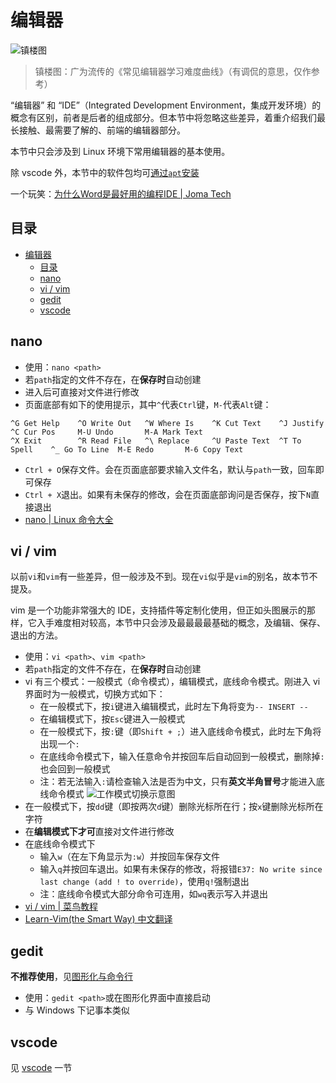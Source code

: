 # 编辑器

![镇楼图](https://s2.loli.net/2022/03/11/PDokvlYhx5mtVQ1.png)
> 镇楼图：广为流传的《常见编辑器学习难度曲线》（有调侃的意思，仅作参考）

“编辑器” 和 “IDE”（Integrated Development Environment，集成开发环境）的概念有区别，前者是后者的组成部分。但本节中将忽略这些差异，着重介绍我们最长接触、最需要了解的、前端的编辑器部分。

本节中只会涉及到 Linux 环境下常用编辑器的基本使用。

除 vscode 外，本节中的软件包均可[通过`apt`安装](install_program.md#apt)

一个玩笑：[为什么Word是最好用的编程IDE \| Joma Tech](https://www.bilibili.com/video/BV11R4y1W7Wk)

## 目录
- [编辑器](#编辑器)
  - [目录](#目录)
  - [nano](#nano)
  - [vi / vim](#vi--vim)
  - [gedit](#gedit)
  - [vscode](#vscode)

## nano
- 使用：`nano <path>`
- 若`path`指定的文件不存在，在**保存时**自动创建
- 进入后可直接对文件进行修改
- 页面底部有如下的使用提示，其中`^`代表`Ctrl`键，`M-`代表`Alt`键：
```
^G Get Help    ^O Write Out   ^W Where Is    ^K Cut Text    ^J Justify     ^C Cur Pos     M-U Undo       M-A Mark Text
^X Exit        ^R Read File   ^\ Replace     ^U Paste Text  ^T To Spell    ^_ Go To Line  M-E Redo       M-6 Copy Text
```
- `Ctrl + O`保存文件。会在页面底部要求输入文件名，默认与`path`一致，回车即可保存
- `Ctrl + X`退出。如果有未保存的修改，会在页面底部询问是否保存，按下`N`直接退出
- [nano \| Linux 命令大全](https://ipcmen.com/nano)

## vi / vim
以前`vi`和`vim`有一些差异，但一般涉及不到。现在`vi`似乎是`vim`的别名，故本节不提及。

vim 是一个功能非常强大的 IDE，支持插件等定制化使用，但正如头图展示的那样，它入手难度相对较高，本节中只会涉及最最最最基础的概念，及编辑、保存、退出的方法。

- 使用：`vi <path>`、`vim <path>`
- 若`path`指定的文件不存在，在**保存时**自动创建
- vi 有三个模式：一般模式（命令模式），编辑模式，底线命令模式。刚进入 vi 界面时为一般模式，切换方式如下：
  * 在一般模式下，按`i`键进入编辑模式，此时左下角将变为`-- INSERT --`
  * 在编辑模式下，按`Esc`键进入一般模式
  * 在一般模式下，按`:`键（即`Shift + ;`）进入底线命令模式，此时左下角将出现一个`:`
  * 在底线命令模式下，输入任意命令并按回车后自动回到一般模式，删除掉`:`也会回到一般模式
  * 注：若无法输入`:`请检查输入法是否为中文，只有**英文半角冒号**才能进入底线命令模式
![工作模式切换示意图](https://www.runoob.com/wp-content/uploads/2014/07/vim-vi-workmodel.png)
- 在一般模式下，按`dd`键（即按两次`d`键）删除光标所在行；按`x`键删除光标所在字符
- 在**编辑模式下才可**直接对文件进行修改
- 在底线命令模式下
  * 输入`w`（在左下角显示为`:w`）并按回车保存文件
  * 输入`q`并按回车退出。如果有未保存的修改，将报错`E37: No write since last change (add ! to override)`，使用`q!`强制退出
  * 注：底线命令模式大部分命令可连用，如`wq`表示写入并退出
- [vi / vim \| 菜鸟教程](https://www.runoob.com/linux/linux-vim.html)
- [Learn-Vim(the Smart Way) 中文翻译](https://github.com/wsdjeg/Learn-Vim_zh_cn)

## gedit
**不推荐使用**，见[图形化与命令行](./linux.md#图形化与命令行)
- 使用：`gedit <path>`或在图形化界面中直接启动
- 与 Windows 下记事本类似

## vscode
见 [vscode](../recommend_env/vscode.md) 一节
